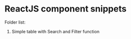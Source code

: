 # ReactJS component snippets

<p>Folder list:</p>
<ol>
  <li>Simple table with Search and Filter function</li>
</ol>

